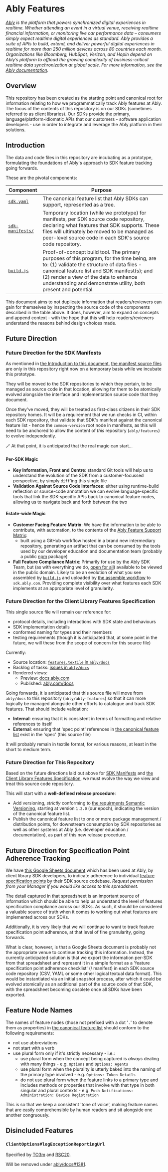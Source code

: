 # Ably Features

_[Ably](https://ably.com) is the platform that powers synchronized digital experiences in realtime. Whether attending an event in a virtual venue, receiving realtime financial information, or monitoring live car performance data – consumers simply expect realtime digital experiences as standard. Ably provides a suite of APIs to build, extend, and deliver powerful digital experiences in realtime for more than 250 million devices across 80 countries each month. Organizations like Bloomberg, HubSpot, Verizon, and Hopin depend on Ably’s platform to offload the growing complexity of business-critical realtime data synchronization at global scale. For more information, see the [Ably documentation](https://ably.com/documentation)._

## Overview

This repository has been created as the starting point and canonical root for information relating to how we programmatically track Ably features at Ably.
The focus of the contents of this repository is on our SDKs (sometimes referred to as client libraries).
Our SDKs provide the primary, language/platform-idiomatic APIs that our customers - software application developers -
use in order to integrate and leverage the Ably platform in their solutions.

## Introduction

The data and code files in this repository are incubating as a prototype, formulating the foundations of Ably's approach to SDK feature tracking going forwards.

These are the pivotal components:

| Component | Purpose |
| ---- | ------- |
| [`sdk.yaml`](sdk.yaml) | The canonical feature list that Ably SDKs can support, represented as a tree. |
| [`sdk-manifests/`](sdk-manifests/) | Temporary location (while we prototype) for manifests, per SDK source code repository, declaring what features that SDK supports. These files will ultimately be moved to be managed as peer-level source code in each SDK's source code repository. |
| [`build.js`](build.js) | Proof-of-concept build tool. The primary purposes of this program, for the time being, are to: (1) validate the structure of data files - canonical feature list and SDK manifest(s); and (2) render a view of the data to enhance understanding and demonstrate utility, both present and potential. |

This document aims to not duplicate information that readers/reviewers can gain for themselves by inspecting the source code of the components described in the table above.
It does, however, aim to expand on concepts and append context - with the hope that this will help readers/reviewers understand the reasons behind design choices made.

## Future Direction

### Future Direction for the SDK Manifests

As mentioned in [the Introduction to this document](#introduction),
[the manifest source files]((sdk-manifests/))
are only in this repository right now on a temporary basis while we incubate this prototype.

They will be moved to the SDK repositories to which they pertain, to be managed as source code in that location, allowing for them to be atomically evolved alongside the interface and implementation source code that they document.

Once they've moved, they will be treated as first-class citizens in their SDK repository homes. It will be a requirement that we run checks in CI, within each SDK repository, that validate that SDK's manifest against the canonical feature list - hence the `common-version` root node in manifests, as this will need to be anchored to allow the content of _this_ repository (`ably/features`) to evolve independently.

:magic_wand: At that point, it is anticipated that the real magic can start...

#### Per-SDK Magic

- **Key Information, Front and Centre**: standard Git tools will help us to understand the evolution of the SDK from a customer-focussed perspective, by simply `diff`'ing this single file
- **Validation Against Source Code Interfaces**: either using runtime-build reflection or source-code annotation we can evolve language-specific tools that link the SDK-specific APIs back to canonical feature nodes, allowing us to navigate back and forth between the two

#### Estate-wide Magic

- **Customer Facing Feature Matrix**: We have the information to be able to contribute, with automation, to the contents of the [Ably Feature Support Matrix](https://ably.com/download/sdk-feature-support-matrix):
  - built using a GitHub workflow hosted in a brand new intermediary repository, generating an artifact that can be consumed by the tools used by our developer education and documentation team (probably a public [npm](https://www.npmjs.com/) package)
- **Full Feature Compliance Matrix**: Primarily for use by the Ably SDK Team, but (as with everything we do, [open for all](https://ably.com/blog/ably-values)) available to be viewed in the public domain. Likely to be an evolution of what you see assembled by [`build.js`](build.js) and uploaded by [the assemble workflow](../workflows/assemble.yml) to `sdk.ably.com`. Providing complete visibility over what features each SDK implements at an appropriate level of granularity.

### Future Direction for the Client Library Features Specification

This single source file will remain our reference for:

- protocol details, including interactions with SDK state and behaviours
- SDK implementation details
- conformed naming for types and their members
- testing requirements (though it is anticipated that, at some point in the future, we will these from the scope of concern for this source file)

Currently:

- Source location: [`features.textile` in `ably/docs`](https://github.com/ably/docs/blob/main/content/client-lib-development-guide/features.textile)
- Backlog of tasks: [issues in `ably/docs`](https://github.com/ably/docs/issues?q=is%3Aopen+is%3Aissue+label%3Aclient-lib-spec)
- Rendered views:
  - Preview: [docs.ably.com](https://docs.ably.com/client-lib-development-guide/features/)
  - Published: [ably.com/docs](https://ably.com/docs/client-lib-development-guide/features)

Going forwards, it is anticipated that this source file will move from `ably/docs` to this repository (`ably/ably-features`) so that it can more logically be managed alongside other efforts to catalogue and track SDK features. That should include validation:

- **Internal**: ensuring that it is consistent in terms of formatting and relative references to itself
- **External**: ensuring that 'spec point' references in [the canonical feature list](sdk.yaml) exist in the 'spec' (this source file)

It will probably remain in textile format, for various reasons, at least in the short to medium term.

### Future Direction for This Repository

Based on the future directions laid out above for [SDK Manifests](#future-direction-for-the-sdk-manifests) and [the Client Library Features Specification](#future-direction-for-the-client-library-features-specification), we must evolve the way we view and treat this source code repository.

This will start with a **well-defined release procedure**:

- Add versioning, _strictly_ conforming to [the requirments Semantic Versioning](https://semver.org/), starting at version `1.2.0` (our epoch), indicating the version of the canonical feature list.
- Publish the canonical feature list to one or more package management / distribution points, for downstream consumption by SDK repositories as well as other systems at Ably (i.e. developer education / documentation), as part of this new release procedure.

## Future Direction for Specification Point Adherence Tracking

We have
[this Google Sheets document](https://docs.google.com/spreadsheets/d/1ZbAfImxRLRKZNe4KPX7b_0BVVI-qyqnvbAco5TFWSQU/edit?usp=sharing)
which has been used at Ably, by client library SDK developers,
to indicate adherence to individual
[feature specification points](https://docs.ably.com/client-lib-development-guide/features/)
by their
SDK source codebase.
_Request permission from your Manager if you would like access to this spreadsheet._

The detail captured in that spreadsheet is an important source of information which should be able to help us understand the level of features specification compliance across our SDKs. As such, it should be considered a valuable source of truth when it comes to working out what features are implemented across our SDKs.

Additionally, it is very likely that we will continue to want to track feature specification point adherence, at that level of fine granularity, going forwards.

What is clear, however, is that a Google Sheets document is probably not the appropriate venue to continue tracking this information. Instead, the currently anticipated solution is that we export the information per-SDK from that spreadsheet and represent it in a simple format as a 'feature specification point adherence checklist' (/ manifest) in each SDK source code repository (CSV, YAML or some other logical textual data format). This would be instantiated via an initial snapshot process, after which it could be evolved atomically as an additional part of the source code of that SDK, with the spreadsheet becoming obsolete once all SDKs have been exported.

## Feature Node Names

The names of feature nodes (those not prefixed with a dot '`.`' to denote them as properties) in [the canonical feature list](sdk.yaml) should conform to the following requirements:

- not use abbreviations
- not start with a verb
- use plural form only if it's strictly necessary - i.e.:
  - use plural form when the concept being captured is _always_ dealing with many things - e.g. `Options` and `Options: Agents`
  - use plural form when the plurality is utterly baked into the naming of the primary type involved - e.g. `Options: Token Details`
  - do not use plural form when the feature links to a primary type and includes methods or properties that involve with that type in both singular and plural contexts - e.g. `Push Notifications: Administration: Device Registration`

This is so that we keep a consistent 'tone of voice', making feature names that are easily comprehensible by human readers and sit alongside one another congruously.

## Disincluded Features

### `ClientOptions#logExceptionReportingUrl`

Specified by [TO3m](https://docs.ably.com/client-lib-development-guide/features/#TO3m)
and [RSC20](https://docs.ably.com/client-lib-development-guide/features/#RSC20).

Will be removed under [ably/docs#1381](https://github.com/ably/docs/issues/1381).

